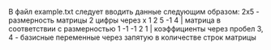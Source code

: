 В файл example.txt следует вводить данные следующим образом:
2x5                - размерность матрицы 2 цифры через x
1 2 5 -1 4         | матрица в соответствии с размерностью
1 -1 -1 2 1        | коэффициенты через пробел
3, 4               - базисные переменные через запятую в количестве строк матрицы
